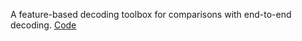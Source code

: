 A feature-based decoding toolbox for comparisons with end-to-end decoding.
[Code](https://github.com/TNTLFreiburg/braindecode-modules)

